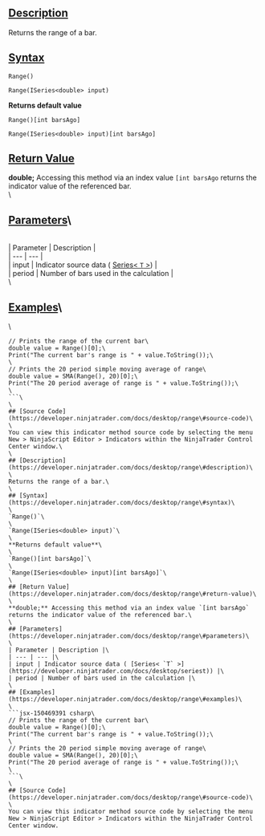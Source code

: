 ## [Description](https://developer.ninjatrader.com/docs/desktop/range\#description)

Returns the range of a bar.

## [Syntax](https://developer.ninjatrader.com/docs/desktop/range\#syntax)

`Range()`

`Range(ISeries<double> input)`

**Returns default value**

`Range()[int barsAgo]`

`Range(ISeries<double> input)[int barsAgo]`

## [Return Value](https://developer.ninjatrader.com/docs/desktop/range\#return-value)

**double;** Accessing this method via an index value `[int barsAgo` returns the indicator value of the referenced bar.\
\
## [Parameters](https://developer.ninjatrader.com/docs/desktop/range\#parameters)\
\
| Parameter | Description |\
| --- | --- |\
| input | Indicator source data ( [Series< `T` >](https://developer.ninjatrader.com/docs/desktop/seriest)) |\
| period | Number of bars used in the calculation |\
\
## [Examples](https://developer.ninjatrader.com/docs/desktop/range\#examples)\
\
```jsx-150469391 csharp\
// Prints the range of the current bar\
double value = Range()[0];\
Print("The current bar's range is " + value.ToString());\
\
// Prints the 20 period simple moving average of range\
double value = SMA(Range(), 20)[0];\
Print("The 20 period average of range is " + value.ToString());\
\
```\
\
## [Source Code](https://developer.ninjatrader.com/docs/desktop/range\#source-code)\
\
You can view this indicator method source code by selecting the menu New > NinjaScript Editor > Indicators within the NinjaTrader Control Center window.\
\
## [Description](https://developer.ninjatrader.com/docs/desktop/range\#description)\
\
Returns the range of a bar.\
\
## [Syntax](https://developer.ninjatrader.com/docs/desktop/range\#syntax)\
\
`Range()`\
\
`Range(ISeries<double> input)`\
\
**Returns default value**\
\
`Range()[int barsAgo]`\
\
`Range(ISeries<double> input)[int barsAgo]`\
\
## [Return Value](https://developer.ninjatrader.com/docs/desktop/range\#return-value)\
\
**double;** Accessing this method via an index value `[int barsAgo` returns the indicator value of the referenced bar.\
\
## [Parameters](https://developer.ninjatrader.com/docs/desktop/range\#parameters)\
\
| Parameter | Description |\
| --- | --- |\
| input | Indicator source data ( [Series< `T` >](https://developer.ninjatrader.com/docs/desktop/seriest)) |\
| period | Number of bars used in the calculation |\
\
## [Examples](https://developer.ninjatrader.com/docs/desktop/range\#examples)\
\
```jsx-150469391 csharp\
// Prints the range of the current bar\
double value = Range()[0];\
Print("The current bar's range is " + value.ToString());\
\
// Prints the 20 period simple moving average of range\
double value = SMA(Range(), 20)[0];\
Print("The 20 period average of range is " + value.ToString());\
\
```\
\
## [Source Code](https://developer.ninjatrader.com/docs/desktop/range\#source-code)\
\
You can view this indicator method source code by selecting the menu New > NinjaScript Editor > Indicators within the NinjaTrader Control Center window.